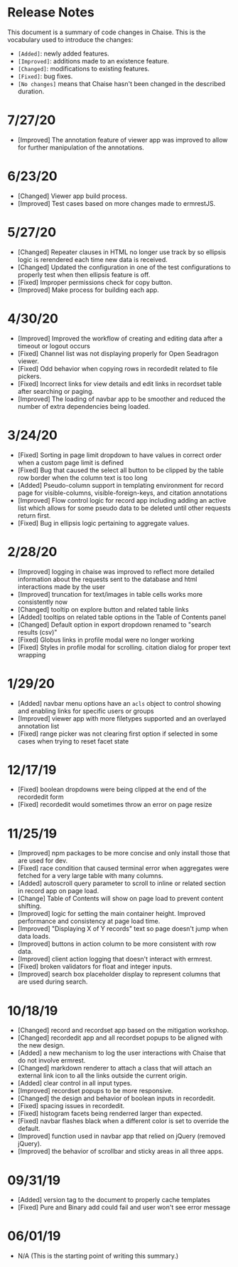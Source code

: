 # Release Notes

This document is a summary of code changes in Chaise. This is the vocabulary used to introduce the changes:
  - `[Added]`: newly added features.
  - `[Improved]`: additions made to an existence feature.
  - `[Changed]`: modifications to existing features.
  - `[Fixed]`: bug fixes.
  - `[No changes]` means that Chaise hasn't been changed in the described duration.

# 7/27/20
  - [Improved] The annotation feature of viewer app was improved to allow for further manipulation of the annotations.

# 6/23/20
  - [Changed] Viewer app build process.
  - [Improved] Test cases based on more changes made to ermrestJS.

# 5/27/20
  - [Changed] Repeater clauses in HTML no longer use track by so ellipsis logic is rerendered each time new data is received.
  - [Changed] Updated the configuration in one of the test configurations to properly test when then ellipsis feature is off.
  - [Fixed] Improper permissions check for copy button.
  - [Improved] Make process for building each app.

# 4/30/20
  - [Improved] Improved the workflow of creating and editing data after a timeout or logout occurs
  - [Fixed] Channel list was not displaying properly for Open Seadragon viewer.
  - [Fixed] Odd behavior when copying rows in recordedit related to file pickers.
  - [Fixed] Incorrect links for view details and edit links in recordset table after searching or paging.
  - [Improved] The loading of navbar app to be smoother and reduced the number of extra dependencies being loaded.

# 3/24/20
  - [Fixed] Sorting in page limit dropdown to have values in correct order when a custom page limit is defined
  - [Fixed] Bug that caused the select all button to be clipped by the table row border when the column text is too long
  - [Added] Pseudo-column support in templating environment for record page for visible-columns, visible-foreign-keys, and citation annotations
  - [Improved] Flow control logic for record app including adding an active list which allows for some pseudo data to be deleted until other requests return first.
  - [Fixed] Bug in ellipsis logic pertaining to aggregate values.

# 2/28/20
  - [Improved] logging in chaise was improved to reflect more detailed information about the requests sent to the database and html interactions made by the user
  - [Improved] truncation for text/images in table cells works more consistently now
  - [Changed] tooltip on explore button and related table links
  - [Added] tooltips on related table options in the Table of Contents panel
  - [Changed] Default option in export dropdown renamed to "search results (csv)"
  - [Fixed] Globus links in profile modal were no longer working
  - [Fixed] Styles in profile modal for scrolling. citation dialog for proper text wrapping

# 1/29/20
  - [Added] navbar menu options have an `acls` object to control showing and enabling links for specific users or groups
  - [Improved] viewer app with more filetypes supported and an overlayed annotation list
  - [Fixed] range picker was not clearing first option if selected in some cases when trying to reset facet state

# 12/17/19
  - [Fixed] boolean dropdowns were being clipped at the end of the recordedit form
  - [Fixed] recordedit would sometimes throw an error on page resize

# 11/25/19
  - [Improved] npm packages to be more concise and only install those that are used for dev.
  - [Fixed] race condition that caused terminal error when aggregates were fetched for a very large table with many columns.
  - [Added] autoscroll query parameter to scroll to inline or related section in record app on page load.
  - [Change] Table of Contents will show on page load to prevent content shifting.
  - [Improved] logic for setting the main container height. Improved performance and consistency at page load time.
  - [Improved] "Displaying X of Y records" text so page doesn't jump when data loads.
  - [Improved] buttons in action column to be more consistent with row data.
  - [Improved] client action logging that doesn't interact with ermrest.
  - [Fixed] broken validators for float and integer inputs.
  - [Improved] search box placeholder display to represent columns that are used during search.

# 10/18/19
  - [Changed] record and recordset app based on the mitigation workshop.
  - [Changed] recordedit app and all recordset popups to be aligned with the new design.
  - [Added] a new mechanism to log the user interactions with Chaise that do not involve ermrest.
  - [Changed] markdown renderer to attach a class that will attach an external link icon to all the links outside the current origin.
  - [Added] clear control in all input types.
  - [Improved] recordset popups to be more responsive.
  - [Changed] the design and behavior of boolean inputs in recordedit.
  - [Fixed] spacing issues in recordedit.
  - [Fixed] histogram facets being renderred larger than expected.
  - [Fixed] navbar flashes black when a different color is set to override the default.
  - [Improved] function used in navbar app that relied on jQuery (removed jQuery).
  - [Improved] the behavior of scrollbar and sticky areas in all three apps.

# 09/31/19
  - [Added] version tag to the document <head> to properly cache templates
  - [Fixed] Pure and Binary add could fail and user won't see error message

# 06/01/19

  - N/A (This is the starting point of writing this summary.)
